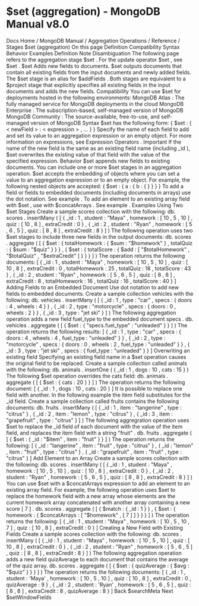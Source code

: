 # $set (aggregation) - MongoDB Manual v8.0


Docs Home / MongoDB Manual / Aggregation Operations / Reference / Stages $set (aggregation) On this page Definition Compatibility Syntax Behavior Examples Definition Note Disambiguation The following page refers to the aggregation stage $set . For the update operator $set , see $set . $set Adds new fields to documents. $set outputs documents that
contain all existing fields from the input documents and newly
added fields. The $set stage is an alias for $addFields . Both stages are equivalent to a $project stage that
explicitly specifies all existing fields in the input documents and
adds the new fields. Compatibility You can use $set for deployments hosted in the following
environments: MongoDB Atlas : The fully
managed service for MongoDB deployments in the cloud MongoDB Enterprise : The
subscription-based, self-managed version of MongoDB MongoDB Community : The
source-available, free-to-use, and self-managed version of MongoDB Syntax $set has the following form: { $set : { < newField > : < expression > , ... } } Specify the name of each field to add and set its value to an aggregation expression or an empty object.
For more information on expressions, see Expression Operators . Important If the name of the new field is the same as an existing field name
(including _id ), $set overwrites the existing value
of that field with the value of the specified expression. Behavior $set appends new fields to existing documents. You can
include one or more $set stages in an aggregation operation. $set accepts the embedding of objects where you can set a value to
an aggregation expression or to an empty object. For example, the following
nested objects are accepted: { $set : { a : { b : { } } } } To add a field or fields to embedded documents (including documents in
arrays) use the dot notation. See example . To add an element to an existing array field with $set , use
with $concatArrays . See example . Examples Using Two $set Stages Create a sample scores collection with the following: db. scores . insertMany ( [ { _id : 1 , student : "Maya" , homework : [ 10 , 5 , 10 ] , quiz : [ 10 , 8 ] , extraCredit : 0 } , { _id : 2 , student : "Ryan" , homework : [ 5 , 6 , 5 ] , quiz : [ 8 , 8 ] , extraCredit : 8 } ] ) The following operation uses two $set stages to
include three new fields in the output documents: db. scores . aggregate ( [ { $set : { totalHomework : { $sum : "$homework" } , totalQuiz : { $sum : "$quiz" } } } , { $set : { totalScore : { $add : [ "$totalHomework" , "$totalQuiz" , "$extraCredit" ] } } } ] ) The operation returns the following documents: [ { _id : 1 , student : "Maya" , homework : [ 10 , 5 , 10 ] , quiz : [ 10 , 8 ] , extraCredit : 0 , totalHomework : 25 , totalQuiz : 18 , totalScore : 43 } , { _id : 2 , student : "Ryan" , homework : [ 5 , 6 , 5 ] , quiz : [ 8 , 8 ] , extraCredit : 8 , totalHomework : 16 , totalQuiz : 16 , totalScore : 40 } ] Adding Fields to an Embedded Document Use dot notation to add new fields to embedded documents. Create a sample collection vehicles with the following: db. vehicles . insertMany ( [ { _id : 1 , type : "car" , specs : { doors : 4 , wheels : 4 } } , { _id : 2 , type : "motorcycle" , specs : { doors : 0 , wheels : 2 } } , { _id : 3 , type : "jet ski" } ] ) The following aggregation operation adds a new field fuel_type to
the embedded document specs . db. vehicles . aggregate ( [ { $set : { "specs.fuel_type" : "unleaded" } } ] ) The operation returns the following results: [ { _id : 1 , type : "car" , specs : { doors : 4 , wheels : 4 , fuel_type : "unleaded" } } , { _id : 2 , type : "motorcycle" , specs : { doors : 0 , wheels : 2 , fuel_type : "unleaded" } } , { _id : 3 , type : "jet ski" , specs : { fuel_type : "unleaded" } } ] Overwriting an existing field Specifying an existing field name in a $set operation
causes the original field to be replaced. Create a sample collection called animals with the following: db. animals . insertOne ( { _id : 1 , dogs : 10 , cats : 15 } ) The following $set operation overrides the cats field: db. animals . aggregate ( [ { $set : { cats : 20 } } ] ) The operation returns the following document: [ { _id : 1 , dogs : 10 , cats : 20 } ] It is possible to replace one field with another. In the following
example the item field substitutes for the _id field. Create a sample collection called fruits contains the following
documents: db. fruits . insertMany ( [ { _id : 1 , item : "tangerine" , type : "citrus" } , { _id : 2 , item : "lemon" , type : "citrus" } , { _id : 3 , item : "grapefruit" , type : "citrus" } ] ) The following aggregration operation uses $set to replace the _id field of each document with the value of the item field,
and replaces the item field with a string "fruit" . db. fruits . aggregate ( [ { $set : { _id : "$item" , item : "fruit" } } ] ) The operation returns the following: [ { _id : "tangerine" , item : "fruit" , type : "citrus" } , { _id : "lemon" , item : "fruit" , type : "citrus" } , { _id : "grapefruit" , item : "fruit" , type : "citrus" } ] Add Element to an Array Create a sample scores collection with the following: db. scores . insertMany ( [ { _id : 1 , student : "Maya" , homework : [ 10 , 5 , 10 ] , quiz : [ 10 , 8 ] , extraCredit : 0 } , { _id : 2 , student : "Ryan" , homework : [ 5 , 6 , 5 ] , quiz : [ 8 , 8 ] , extraCredit : 8 } ] ) You can use $set with a $concatArrays expression to add an element to an existing array field. For example,
the following operation uses $set to replace the homework field with a new array whose elements are the current homework array concatenated with another array containing a new
score [ 7 ] . db. scores . aggregate ( [ { $match : { _id : 1 } } , { $set : { homework : { $concatArrays : [ "$homework" , [ 7 ] ] } } } ] ) The operation returns the following: [ { _id : 1 , student : "Maya" , homework : [ 10 , 5 , 10 , 7 ] , quiz : [ 10 , 8 ] , extraCredit : 0 } ] Creating a New Field with Existing Fields Create a sample scores collection with the following: db. scores . insertMany ( [ { _id : 1 , student : "Maya" , homework : [ 10 , 5 , 10 ] , quiz : [ 10 , 8 ] , extraCredit : 0 } , { _id : 2 , student : "Ryan" , homework : [ 5 , 6 , 5 ] , quiz : [ 8 , 8 ] , extraCredit : 8 } ] ) The following aggregation operation adds a new field quizAverage to each document that contains the average of the quiz array. db. scores . aggregate ( [ { $set : { quizAverage : { $avg : "$quiz" } } } ] ) The operation returns the following documents: [ { _id : 1 , student : 'Maya' , homework : [ 10 , 5 , 10 ] , quiz : [ 10 , 8 ] , extraCredit : 0 , quizAverage : 9 } , { _id : 2 , student : 'Ryan' , homework : [ 5 , 6 , 5 ] , quiz : [ 8 , 8 ] , extraCredit : 8 , quizAverage : 8 } ] Back $searchMeta Next $setWindowFields
